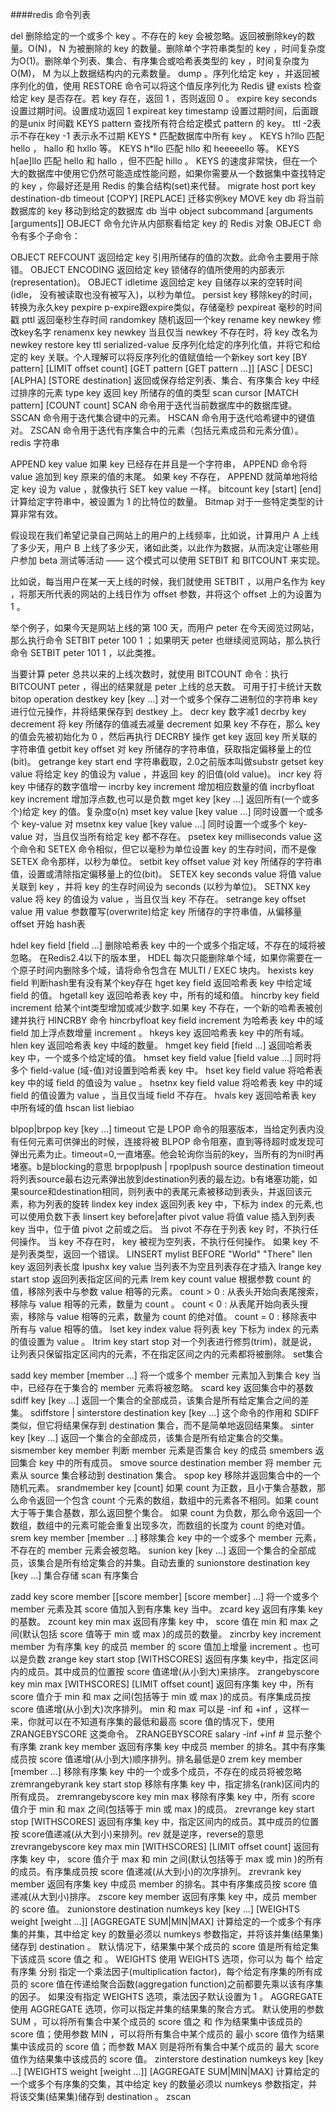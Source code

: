 ####redis 命令列表

del 删除给定的一个或多个 key 。不存在的 key 会被忽略。返回被删除key的数量。O(N)， N 为被删除的 key 的数量。删除单个字符串类型的 key ，时间复杂度为O(1)。删除单个列表、集合、有序集合或哈希表类型的 key ，时间复杂度为O(M)， M 为以上数据结构内的元素数量。
dump 。序列化给定 key ，并返回被序列化的值，使用 RESTORE 命令可以将这个值反序列化为 Redis 键
exists 检查给定 key 是否存在。若 key 存在，返回 1 ，否则返回 0 。
expire key seconds 设置过期时间。设置成功返回 1
expireat key timestamp 设置过期时间，后面跟的是unix 时间戳
KEYS pattern 查找所有符合给定模式 pattern 的 key。
ttl -2表示不存在key -1 表示永不过期
KEYS * 匹配数据库中所有 key 。
KEYS h?llo 匹配 hello ， hallo 和 hxllo 等。
KEYS h*llo 匹配 hllo 和 heeeeello 等。
KEYS h[ae]llo 匹配 hello 和 hallo ，但不匹配 hillo 。
KEYS 的速度非常快，但在一个大的数据库中使用它仍然可能造成性能问题，如果你需要从一个数据集中查找特定的 key ，你最好还是用 Redis 的集合结构(set)来代替。
migrate host port key destination-db timeout [COPY] [REPLACE] 迁移实例key
MOVE key db 将当前数据库的 key 移动到给定的数据库 db 当中
object subcommand [arguments [arguments]] OBJECT 命令允许从内部察看给定 key 的 Redis 对象
OBJECT 命令有多个子命令：

OBJECT REFCOUNT <key> 返回给定 key 引用所储存的值的次数。此命令主要用于除错。
OBJECT ENCODING <key> 返回给定 key 锁储存的值所使用的内部表示(representation)。
OBJECT idletime <key> 返回给定 key 自储存以来的空转时间(idle， 没有被读取也没有被写入)，以秒为单位。
persist key 移除key的时间，转换为永久key
pexpire p-expire跟expire类似，存储毫秒
pexpireat 毫秒的时间戳
pttl 返回毫秒生存时间
randomkey 随机返回一个key
rename key newkey 修改key名字
renamenx key newkey 当且仅当 newkey 不存在时，将 key 改名为 newkey
restore key ttl serialized-value 反序列化给定的序列化值，并将它和给定的 key 关联。个人理解可以将反序列化的值赋值给一个新key
sort key [BY pattern] [LIMIT offset count] [GET pattern [GET pattern ...]] [ASC | DESC] [ALPHA] [STORE destination] 返回或保存给定列表、集合、有序集合 key 中经过排序的元素
type key 返回 key 所储存的值的类型
scan cursor [MATCH pattern] [COUNT count]
SCAN 命令用于迭代当前数据库中的数据库键。
SSCAN 命令用于迭代集合键中的元素。
HSCAN 命令用于迭代哈希键中的键值对。
ZSCAN 命令用于迭代有序集合中的元素（包括元素成员和元素分值）。
redis 字符串

APPEND key value
如果 key 已经存在并且是一个字符串， APPEND 命令将 value 追加到 key 原来的值的末尾。
如果 key 不存在， APPEND 就简单地将给定 key 设为 value ，就像执行 SET key value 一样。
bitcount key [start] [end]计算给定字符串中，被设置为 1 的比特位的数量。
Bitmap 对于一些特定类型的计算非常有效。

假设现在我们希望记录自己网站上的用户的上线频率，比如说，计算用户 A 上线了多少天，用户 B 上线了多少天，诸如此类，以此作为数据，从而决定让哪些用户参加 beta 测试等活动 —— 这个模式可以使用 SETBIT 和 BITCOUNT 来实现。

比如说，每当用户在某一天上线的时候，我们就使用 SETBIT ，以用户名作为 key ，将那天所代表的网站的上线日作为 offset 参数，并将这个 offset 上的为设置为 1 。

举个例子，如果今天是网站上线的第 100 天，而用户 peter 在今天阅览过网站，那么执行命令 SETBIT peter 100 1 ；如果明天 peter 也继续阅览网站，那么执行命令 SETBIT peter 101 1 ，以此类推。

当要计算 peter 总共以来的上线次数时，就使用 BITCOUNT 命令：执行 BITCOUNT peter ，得出的结果就是 peter 上线的总天数。
可用于打卡统计天数
bitop operation destkey key [key ...] 对一个或多个保存二进制位的字符串 key 进行位元操作，并将结果保存到 destkey 上。
decr key 数字减1
decrby key decrement 将 key 所储存的值减去减量 decrement 如果 key 不存在，那么 key 的值会先被初始化为 0 ，然后再执行 DECRBY 操作
get key 返回 key 所关联的字符串值
getbit key offset 对 key 所储存的字符串值，获取指定偏移量上的位(bit)。
getrange key start end 字符串截取，2.0之前版本叫做substr
getset key value 将给定 key 的值设为 value ，并返回 key 的旧值(old value)。
incr key 将 key 中储存的数字值增一
incrby key increment 增加相应数量的值
incrbyfloat key increment 增加浮点数,也可以是负数
mget key [key ...] 返回所有(一个或多个)给定 key 的值。复杂度o(n)
mset key value [key value ...] 同时设置一个或多个 key-value 对
msetnx key value [key value ...] 同时设置一个或多个 key-value 对，当且仅当所有给定 key 都不存在。
psetex key milliseconds value 这个命令和 SETEX 命令相似，但它以毫秒为单位设置 key 的生存时间，而不是像 SETEX 命令那样，以秒为单位。
setbit key offset value 对 key 所储存的字符串值，设置或清除指定偏移量上的位(bit)。
SETEX key seconds value 将值 value 关联到 key ，并将 key 的生存时间设为 seconds (以秒为单位)。
SETNX key value 将 key 的值设为 value ，当且仅当 key 不存在。
setrange key offset value 用 value 参数覆写(overwrite)给定 key 所储存的字符串值，从偏移量 offset 开始
hash表

hdel key field [field ...] 删除哈希表 key 中的一个或多个指定域，不存在的域将被忽略。
在Redis2.4以下的版本里， HDEL 每次只能删除单个域，如果你需要在一个原子时间内删除多个域，请将命令包含在 MULTI / EXEC 块内。
hexists key field 判断hash里有没有某个key存在
hget key field 返回哈希表 key 中给定域 field 的值。
hgetall key 返回哈希表 key 中，所有的域和值。
hincrby key field increment 给某个int类型增加或减少数字.如果 key 不存在，一个新的哈希表被创建并执行 HINCRBY 命令
hincrbyfloat key field increment 为哈希表 key 中的域 field 加上浮点数增量 increment 。
hkeys key 返回哈希表 key 中的所有域。
hlen key 返回哈希表 key 中域的数量。
hmget key field [field ...] 返回哈希表 key 中，一个或多个给定域的值。
hmset key field value [field value ...] 同时将多个 field-value (域-值)对设置到哈希表 key 中。
hset key field value 将哈希表 key 中的域 field 的值设为 value 。
hsetnx key field value 将哈希表 key 中的域 field 的值设置为 value ，当且仅当域 field 不存在。
hvals key 返回哈希表 key 中所有域的值
hscan
list liebiao

blpop|brpop key [key ...] timeout 它是 LPOP 命令的阻塞版本，当给定列表内没有任何元素可供弹出的时候，连接将被 BLPOP 命令阻塞，直到等待超时或发现可弹出元素为止。timeout=0,一直堵塞。他会轮询你当前的key，当所有的为nil时再堵塞。b是blocking的意思
brpoplpush | rpoplpush source destination timeout 将列表source最右边元素弹出放到destination列表的最左边。b有堵塞功能，如果source和destination相同，则列表中的表尾元素被移动到表头，并返回该元素，称为列表的旋转
lindex key index 返回列表 key 中，下标为 index 的元素,也可以使用负数下表
linsert key before|after pivot value
将值 value 插入到列表 key 当中，位于值 pivot 之前或之后。
当 pivot 不存在于列表 key 时，不执行任何操作。
当 key 不存在时， key 被视为空列表，不执行任何操作。
如果 key 不是列表类型，返回一个错误。
LINSERT mylist BEFORE "World" "There"
llen key 返回列表长度
lpushx key value 当列表不为空且列表存在才插入
lrange key start stop 返回列表指定区间的元素
lrem key count value 根据参数 count 的值，移除列表中与参数 value 相等的元素。
count > 0 : 从表头开始向表尾搜索，移除与 value 相等的元素，数量为 count 。
count < 0 : 从表尾开始向表头搜索，移除与 value 相等的元素，数量为 count 的绝对值。
count = 0 : 移除表中所有与 value 相等的值。
lset key index value 将列表 key 下标为 index 的元素的值设置为 value 。
ltrim key start stop 对一个列表进行修剪(trim)，就是说，让列表只保留指定区间内的元素，不在指定区间之内的元素都将被删除。
set集合

sadd key member [member ...] 将一个或多个 member 元素加入到集合 key 当中，已经存在于集合的 member 元素将被忽略。
scard key 返回集合中的基数
sdiff key [key ...] 返回一个集合的全部成员，该集合是所有给定集合之间的差集。
sdiffstore | sinterstore destination key [key ...] 这个命令的作用和 SDIFF 类似，但它将结果保存到 destination 集合，而不是简单地返回结果集。
sinter key [key ...] 返回一个集合的全部成员，该集合是所有给定集合的交集。
sismember key member 判断 member 元素是否集合 key 的成员
smembers 返回集合 key 中的所有成员。
smove source destination member 将 member 元素从 source 集合移动到 destination 集合。
spop key 移除并返回集合中的一个随机元素。
srandmember key [count]
如果 count 为正数，且小于集合基数，那么命令返回一个包含 count 个元素的数组，数组中的元素各不相同。如果 count 大于等于集合基数，那么返回整个集合。
如果 count 为负数，那么命令返回一个数组，数组中的元素可能会重复出现多次，而数组的长度为 count 的绝对值。
srem key member [member ...] 移除集合 key 中的一个或多个 member 元素，不存在的 member 元素会被忽略。
sunion key [key ...] 返回一个集合的全部成员，该集合是所有给定集合的并集。自动去重的
sunionstore destination key [key ...] 集合存储
scan
有序集合

zadd key score member [[score member] [score member] ...] 将一个或多个 member 元素及其 score 值加入到有序集 key 当中。
zcard key 返回有序集 key 的基数。
zcount key min max 返回有序集 key 中， score 值在 min 和 max 之间(默认包括 score 值等于 min 或 max )的成员的数量。
zincrby key increment member 为有序集 key 的成员 member 的 score 值加上增量 increment 。也可以是负数
zrange key start stop [WITHSCORES] 返回有序集 key中，指定区间内的成员。其中成员的位置按 score 值递增(从小到大)来排序。
zrangebyscore key min max [WITHSCORES] [LIMIT offset count] 返回有序集 key 中，所有 score 值介于 min 和 max 之间(包括等于 min 或 max )的成员。有序集成员按 score 值递增(从小到大)次序排列。
min 和 max 可以是 -inf 和 +inf ，这样一来，你就可以在不知道有序集的最低和最高 score 值的情况下，使用 ZRANGEBYSCORE 这类命令。
ZRANGEBYSCORE salary -inf +inf               # 显示整个有序集
zrank key member 返回有序集 key 中成员 member 的排名。其中有序集成员按 score 值递增(从小到大)顺序排列。排名最低是0
zrem key member [member ...] 移除有序集 key 中的一个或多个成员，不存在的成员将被忽略
zremrangebyrank key start stop 移除有序集 key 中，指定排名(rank)区间内的所有成员。
zremrangebyscore key min max 移除有序集 key 中，所有 score 值介于 min 和 max 之间(包括等于 min 或 max )的成员。
zrevrange key start stop [WITHSCORES] 返回有序集 key 中，指定区间内的成员。其中成员的位置按 score值递减(从大到小)来排列。rev 就是逆序，reverse的意思
zrevrangebyscore key max min [WITHSCORES] [LIMIT offset count] 返回有序集 key 中， score 值介于 max 和 min 之间(默认包括等于 max 或 min )的所有的成员。有序集成员按 score 值递减(从大到小)的次序排列。
zrevrank key member 返回有序集 key 中成员 member 的排名。其中有序集成员按 score 值递减(从大到小)排序。
zscore key member 返回有序集 key 中，成员 member 的 score 值。
zunionstore destination numkeys key [key ...] [WEIGHTS weight [weight ...]] [AGGREGATE SUM|MIN|MAX]
计算给定的一个或多个有序集的并集，其中给定 key 的数量必须以 numkeys 参数指定，并将该并集(结果集)储存到 destination 。
默认情况下，结果集中某个成员的 score 值是所有给定集下该成员 score 值之 和 。
WEIGHTS
使用 WEIGHTS 选项，你可以为 每个 给定有序集 分别 指定一个乘法因子(multiplication factor)，每个给定有序集的所有成员的 score 值在传递给聚合函数(aggregation function)之前都要先乘以该有序集的因子。
如果没有指定 WEIGHTS 选项，乘法因子默认设置为 1 。
AGGREGATE
使用 AGGREGATE 选项，你可以指定并集的结果集的聚合方式。
默认使用的参数 SUM ，可以将所有集合中某个成员的 score 值之 和 作为结果集中该成员的 score 值；使用参数 MIN ，可以将所有集合中某个成员的 最小 score 值作为结果集中该成员的 score 值；而参数 MAX 则是将所有集合中某个成员的 最大 score 值作为结果集中该成员的 score 值。
zinterstore destination numkeys key [key ...] [WEIGHTS weight [weight ...]] [AGGREGATE SUM|MIN|MAX] 计算给定的一个或多个有序集的交集，其中给定 key 的数量必须以 numkeys 参数指定，并将该交集(结果集)储存到 destination 。
zscan